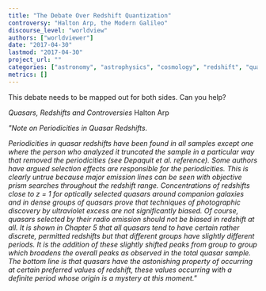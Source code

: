 ```yaml
---
title: "The Debate Over Redshift Quantization"
controversy: "Halton Arp, the Modern Galileo"
discourse_level: "worldview"
authors: ["worldviewer"]
date: "2017-04-30"
lastmod: "2017-04-30"
project_url: ""
categories: ["astronomy", "astrophysics", "cosmology", "redshift", "quasars", "halton arp", "redshift periodicity"]
metrics: []
---
```


This debate needs to be mapped out for both sides.  Can you help?

_Quasars, Redshifts and Controversies_
Halton Arp

_"Note on Periodicities in Quasar Redshifts._

_Periodicities in quasar redshifts have been found in all samples except one where the person who analyzed it truncated the sample in a particular way that removed the periodicities (see Depaquit et al. reference). Some authors have argued selection effects are responsible for the periodicities. This is clearly untrue because major emission lines can be seen with objective prism searches throughout the redshift range. Concentrations of redshifts close to z = 1 for optically selected quasars around companion galaxies and in dense groups of quasars prove that techniques of photographic discovery by ultraviolet excess are not significantly biased. Of course, quasars selected by their radio emission should not be biased in redshift at all. It is shown in Chapter 5 that all quasars tend to have certain rather discrete, permitted redshifts but that different groups have slightly different periods. It is the addition of these slightly shifted peaks from group to group which broadens the overall peaks as observed in the total quasar sample. The bottom line is that quasars have the astonishing property of occurring at certain preferred values of redshift, these values occurring with a definite period whose origin is a mystery at this moment."_

